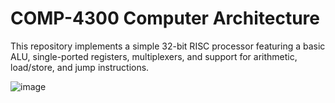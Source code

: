 # COMP-4300 Computer Architecture
This repository implements a simple 32-bit RISC processor featuring a basic ALU, single-ported registers, multiplexers, and support for arithmetic, load/store, and jump instructions.

![image](https://github.com/user-attachments/assets/b39d0dfb-1c4d-4bd5-b1ac-e696dcbaceba)
